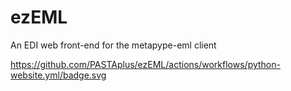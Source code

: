 # ezEML
An EDI web front-end for the metapype-eml client

https://github.com/PASTAplus/ezEML/actions/workflows/python-website.yml/badge.svg
